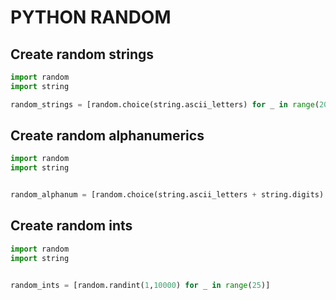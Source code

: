 # PYTHON RANDOM

## Create random strings
```python
import random
import string

random_strings = [random.choice(string.ascii_letters) for _ in range(20)]
```

## Create random alphanumerics
```python
import random
import string


random_alphanum = [random.choice(string.ascii_letters + string.digits) for _ in range(20)]
```

## Create random ints
```python
import random
import string


random_ints = [random.randint(1,10000) for _ in range(25)]
```